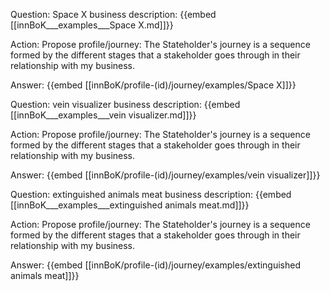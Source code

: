 Question: Space X business description:
{{embed [[innBoK___examples___Space X.md]]}}

Action: Propose profile/journey: The Stateholder's journey is a sequence formed by the different stages that a stakeholder goes through in their relationship with my business.

Answer:
{{embed [[innBoK/profile-(id)/journey/examples/Space X]]}}

Question: vein visualizer business description:
{{embed [[innBoK___examples___vein visualizer.md]]}}

Action: Propose profile/journey: The Stateholder's journey is a sequence formed by the different stages that a stakeholder goes through in their relationship with my business.

Answer:
{{embed [[innBoK/profile-(id)/journey/examples/vein visualizer]]}}

Question: extinguished animals meat business description:
{{embed [[innBoK___examples___extinguished animals meat.md]]}}

Action: Propose profile/journey: The Stateholder's journey is a sequence formed by the different stages that a stakeholder goes through in their relationship with my business.

Answer:
{{embed [[innBoK/profile-(id)/journey/examples/extinguished animals meat]]}}



